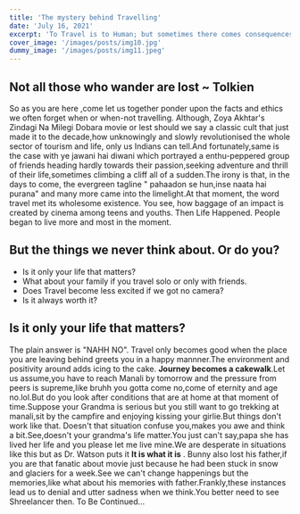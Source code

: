 ```yaml
---
title: 'The mystery behind Travelling'
date: 'July 16, 2021'
excerpt: 'To Travel is to Human; but sometimes there comes consequences in handy, the things we never wanted to happen at all '
cover_image: '/images/posts/img10.jpg'
dummy_image: '/images/posts/img11.jpeg'
---
```


<!-- Lorem [markdownum](http://insunt.org/inpositaque), et sanguine rutilos dixit
nigro cornu genus duris linguae. Super hic deus ego adveniens nullumque Venerem
equis aurem aliisque celare densis dextramque similis **post**: mihi rexerat;
bis. -->

## Not all those who wander are lost ~ Tolkien
So as you are here ,come let us together ponder upon the facts and ethics we often forget when or when-not travelling. Although, Zoya Akhtar's Zindagi Na Milegi Dobara movie or lest should we say a classic cult that just made it to the decade,how unknowingly and slowly revolutionised the whole sector of tourism and life, only us Indians can tell.And fortunately,same is the case with ye jawani hai diwani which portrayed a enthu-peppered group of friends heading hardly towards their passion,seeking adventure and thrill of their life,sometimes climbing a cliff all of a sudden.The irony is that, in the days to come, the evergreen tagline " pahaadon se hun,inse naata hai purana" and many more came into the limelight.At that moment, the word travel met its wholesome existence. You see, how baggage of an impact is created by cinema among teens and youths. Then Life Happened. People began to live more and most in the moment.

## But the things we never think about. Or do you?
- Is it only your life that matters?
- What about your family if you travel solo or only with friends.
- Does Travel become less excited if we got no camera?
- Is it always worth it?

## Is it only your life that matters?

The plain answer is "NAHH NO". Travel only becomes good when the place you are leaving behind greets you in a happy mannner.The environment and positivity around adds icing to the cake. **Journey becomes a cakewalk**.Let us assume,you have to reach Manali by tomorrow and the pressure from peers is supreme,like bruhh you gotta come no,come of eternity and age no.lol.But do you look after conditions that are at home at that moment of time.Suppose your Grandma is serious but you still want to go trekking at manali,sit by the campfire and enjoying kissing your girlie.But things don't work like that. Doesn't that situation confuse you,makes you awe and think a bit.See,doesn't your grandma's life matter.You just can't say,papa she has lived her life and you please let me live mine.We are desperate in situations like this but as Dr. Watson puts it  **It is what it is**  . Bunny also lost his father,if you are that fanatic about movie just because he had been stuck in snow and glaciers for a week.See we can't change happenings but the memories,like what about his memories with father.Frankly,these instances lead us to denial and utter sadness when we think.You better need to see Shreelancer then. To Be Continued...  



